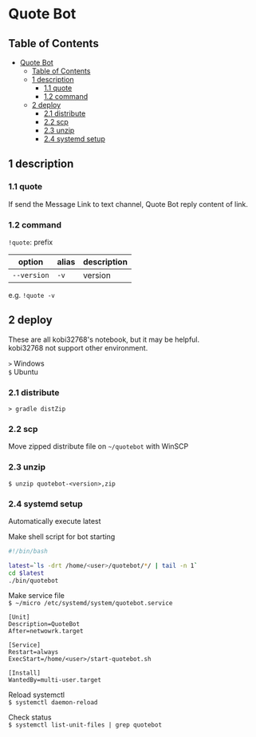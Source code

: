 # Quote Bot

## Table of Contents

- [Quote Bot](#quote-bot)
  - [Table of Contents](#table-of-contents)
  - [1 description](#1-description)
    - [1.1 quote](#11-quote)
    - [1.2 command](#12-command)
  - [2 deploy](#2-deploy)
    - [2.1 distribute](#21-distribute)
    - [2.2 scp](#22-scp)
    - [2.3 unzip](#23-unzip)
    - [2.4 systemd setup](#24-systemd-setup)

## 1 description

### 1.1 quote

If send the Message Link to text channel, Quote Bot reply content of link.

### 1.2 command

`!quote`: prefix

|option|alias|description|
| ---- | --- | --------- |
|`--version`|`-v`|version|

e.g. `!quote -v`

## 2 deploy

These are all kobi32768's notebook, but it may be helpful.  
kobi32768 not support other environment.

`>` Windows  
`$` Ubuntu

### 2.1 distribute

`> gradle distZip`

### 2.2 scp

Move zipped distribute file on `~/quotebot` with WinSCP

### 2.3 unzip

`$ unzip quotebot-<version>,zip`

### 2.4 systemd setup

Automatically execute latest

Make shell script for bot starting

```bash:start-quotebot.sh
#!/bin/bash

latest=`ls -drt /home/<user>/quotebot/*/ | tail -n 1`
cd $latest
./bin/quotebot
```

Make service file  
`$ ~/micro /etc/systemd/system/quotebot.service`

```ini:quotebot.service
[Unit]
Description=QuoteBot
After=netwowrk.target

[Service]
Restart=always
ExecStart=/home/<user>/start-quotebot.sh

[Install]
WantedBy=multi-user.target
```

Reload systemctl  
`$ systemctl daemon-reload`

Check status  
`$ systemctl list-unit-files | grep quotebot`
